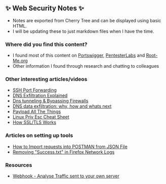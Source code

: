## ✨ Web Security Notes ✨

* Notes are exported from Cherry Tree and can be displayed using basic HTML.
* I will be updating these to just markdown files when I have the time.

### Where did you find this content?
* I found most of this content on [Portswigger](https://portswigger.net/), [PentesterLabs](https://pentesterlab.com/) and [Root-Me.org](https://root-me.org/)
* Other information I found through research and chatting to colleagues

### Other interesting articles/videos
* [SSH Port Forwarding](https://www.youtube.com/watch?v=JKrO5WABdoY&list=WL&index=40)
* [DNS Exfiltration Explained](https://www.youtube.com/watch?v=jEyDwFLLIAA&list=WL&index=39)
* [Dns tunneling & Bypassing Firewalls](https://medium.com/@galolbardes/learn-how-easy-is-to-bypass-firewalls-using-dns-tunneling-and-also-how-to-block-it-3ed652f4a000)
* [DNS data exfiltration: why, how and whats next](https://blogs.akamai.com/2017/06/-20-years-of-dns-data-exfiltration-why-how-and-whats-next.html)
* [Payload All The Things](https://github.com/swisskyrepo/PayloadsAllTheThings)
* [Linux Priv Esc Cheat Sheet](blog.g0tmi1k.com/2011/08/basic-privilege-escalation)
* [How SSL/TLS Works](https://english.ncsc.nl/publications/publications/2019/juni/01/it-security-guidelines-for-transport-layer-security-tls)

### Articles on setting up tools
* [How to Import requests into POSTMAN from JSON File](https://developer.ft.com/portal/docs-start-install-postman-and-import-request-collection)
* [Removing "Success.txt" in Firefox Network Logs](https://support.mozilla.org/en-US/questions/1157121)

### Resources
* [Webhook - Analyse Traffic sent to your own server](webhook.site)
